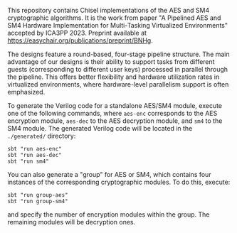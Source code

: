 This repository contains Chisel implementations of the AES and SM4 cryptographic algorithms. It is the work from paper "A Pipelined AES and SM4 Hardware Implementation for Multi-Tasking Virtualized Environments" accepted by ICA3PP 2023. Preprint available at https://easychair.org/publications/preprint/BNHg.

The designs feature a round-based, four-stage pipeline structure. The main advantage of our designs is their ability to support tasks from different guests (corresponding to different user keys) processed in parallel through the pipeline. This offers better flexibility and hardware utilization rates in virtualized environments, where hardware-level parallelism support is often emphasized.

To generate the Verilog code for a standalone AES/SM4 module, execute one of the following commands, where `aes-enc` corresponds to the AES encryption module, `aes-dec` to the AES decryption module, and `sm4` to the SM4 module. The generated Verilog code will be located in the `./generated/` directory:
```
sbt "run aes-enc"
sbt "run aes-dec"
sbt "run sm4"
```

You can also generate a "group" for AES or SM4, which contains four instances of the corresponding cryptographic modules. To do this, execute:
```
sbt "run group-aes"
sbt "run group-sm4"
```
and specify the number of encryption modules within the group. The remaining modules will be decryption ones.
